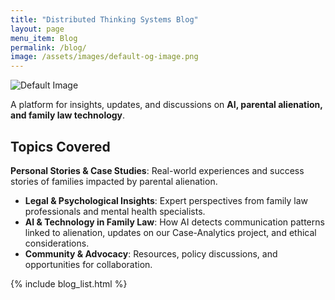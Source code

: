 ```yaml
---
title: "Distributed Thinking Systems Blog"
layout: page
menu_item: Blog
permalink: /blog/
image: /assets/images/default-og-image.png
---
```


![Default Image](http://localhost:4000/assets/images/default-og-image.png)

A platform for insights, updates, and discussions on **AI, parental alienation, and family law technology**.

## Topics Covered
 **Personal Stories & Case Studies**: Real-world experiences and success stories of families impacted by parental alienation.
- **Legal & Psychological Insights**: Expert perspectives from family law professionals and mental health specialists.
- **AI & Technology in Family Law**: How AI detects communication patterns linked to alienation, updates on our Case-Analytics project, and ethical considerations.
- **Community & Advocacy**: Resources, policy discussions, and opportunities for collaboration.

{% include blog_list.html %}




